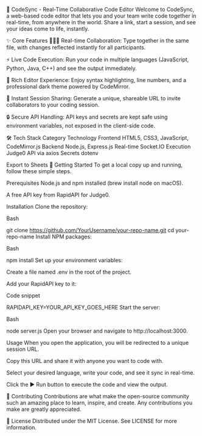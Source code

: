 🚀 CodeSync - Real-Time Collaborative Code Editor
Welcome to CodeSync, a web-based code editor that lets you and your team write code together in real-time, from anywhere in the world. Share a link, start a session, and see your ideas come to life, instantly.



✨ Core Features
🧑‍🤝‍🧑 Real-time Collaboration: Type together in the same file, with changes reflected instantly for all participants.

⚡ Live Code Execution: Run your code in multiple languages (JavaScript, Python, Java, C++) and see the output immediately.

🎨 Rich Editor Experience: Enjoy syntax highlighting, line numbers, and a professional dark theme powered by CodeMirror.

🔗 Instant Session Sharing: Generate a unique, shareable URL to invite collaborators to your coding session.

🔒 Secure API Handling: API keys and secrets are kept safe using environment variables, not exposed in the client-side code.

🛠️ Tech Stack
Category	Technology
Frontend	HTML5, CSS3, JavaScript, CodeMirror.js
Backend	Node.js, Express.js
Real-time	Socket.IO
Execution	Judge0 API via axios
Secrets	dotenv

Export to Sheets
🚀 Getting Started
To get a local copy up and running, follow these simple steps.

Prerequisites
Node.js and npm installed (brew install node on macOS).

A free API key from RapidAPI for Judge0.

Installation
Clone the repository:

Bash

git clone https://github.com/YourUsername/your-repo-name.git
cd your-repo-name
Install NPM packages:

Bash

npm install
Set up your environment variables:

Create a file named .env in the root of the project.

Add your RapidAPI key to it:

Code snippet

RAPIDAPI_KEY=YOUR_API_KEY_GOES_HERE
Start the server:

Bash

node server.js
Open your browser and navigate to http://localhost:3000.

Usage
When you open the application, you will be redirected to a unique session URL.

Copy this URL and share it with anyone you want to code with.

Select your desired language, write your code, and see it sync in real-time.

Click the ▶ Run button to execute the code and view the output.

🤝 Contributing
Contributions are what make the open-source community such an amazing place to learn, inspire, and create. Any contributions you make are greatly appreciated.

📄 License
Distributed under the MIT License. See LICENSE for more information.
